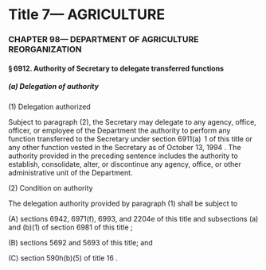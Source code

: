 
# Title 7— AGRICULTURE
### CHAPTER 98— DEPARTMENT OF AGRICULTURE REORGANIZATION
#### § 6912. Authority of Secretary to delegate transferred functions
##### (a) Delegation of authority

(1) Delegation authorized

Subject to paragraph (2), the Secretary may delegate to any agency, office, officer, or employee of the Department the authority to perform any function transferred to the Secretary under section 6911(a)  1 of this title or any other function vested in the Secretary as of October 13, 1994 . The authority provided in the preceding sentence includes the authority to establish, consolidate, alter, or discontinue any agency, office, or other administrative unit of the Department.

(2) Condition on authority

The delegation authority provided by paragraph (1) shall be subject to

(A) sections 6942, 6971(f), 6993, and 2204e of this title and subsections (a) and (b)(1) of section 6981 of this title ;

(B) sections 5692 and 5693 of this title; and

(C) section 590h(b)(5) of title 16 .
